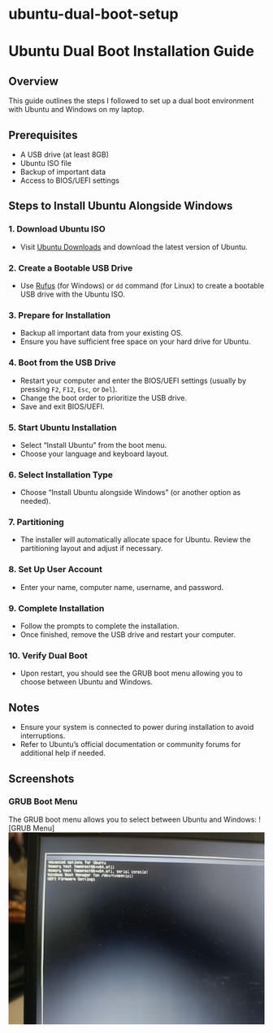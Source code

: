 # ubuntu-dual-boot-setup
# Ubuntu Dual Boot Installation Guide

## Overview
This guide outlines the steps I followed to set up a dual boot environment with Ubuntu and Windows on my laptop.

## Prerequisites
- A USB drive (at least 8GB)
- Ubuntu ISO file
- Backup of important data
- Access to BIOS/UEFI settings

## Steps to Install Ubuntu Alongside Windows

### 1. **Download Ubuntu ISO**
   - Visit [Ubuntu Downloads](https://ubuntu.com/download/desktop) and download the latest version of Ubuntu.

### 2. **Create a Bootable USB Drive**
   - Use [Rufus](https://rufus.ie/) (for Windows) or `dd` command (for Linux) to create a bootable USB drive with the Ubuntu ISO.

### 3. **Prepare for Installation**
   - Backup all important data from your existing OS.
   - Ensure you have sufficient free space on your hard drive for Ubuntu.

### 4. **Boot from the USB Drive**
   - Restart your computer and enter the BIOS/UEFI settings (usually by pressing `F2`, `F12`, `Esc`, or `Del`).
   - Change the boot order to prioritize the USB drive.
   - Save and exit BIOS/UEFI.

### 5. **Start Ubuntu Installation**
   - Select “Install Ubuntu” from the boot menu.
   - Choose your language and keyboard layout.

### 6. **Select Installation Type**
   - Choose “Install Ubuntu alongside Windows” (or another option as needed).

### 7. **Partitioning**
   - The installer will automatically allocate space for Ubuntu. Review the partitioning layout and adjust if necessary.

### 8. **Set Up User Account**
   - Enter your name, computer name, username, and password.

### 9. **Complete Installation**
   - Follow the prompts to complete the installation.
   - Once finished, remove the USB drive and restart your computer.

### 10. **Verify Dual Boot**
   - Upon restart, you should see the GRUB boot menu allowing you to choose between Ubuntu and Windows.

## Notes
- Ensure your system is connected to power during installation to avoid interruptions.
- Refer to Ubuntu’s official documentation or community forums for additional help if needed.

## Screenshots


### GRUB Boot Menu
The GRUB boot menu allows you to select between Ubuntu and Windows:
![GRUB Menu]![alt text](image.jpg)

